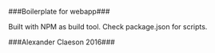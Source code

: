 ###Boilerplate for webapp###

Built with NPM as build tool. Check package.json for scripts.

###Alexander Claeson 2016###
